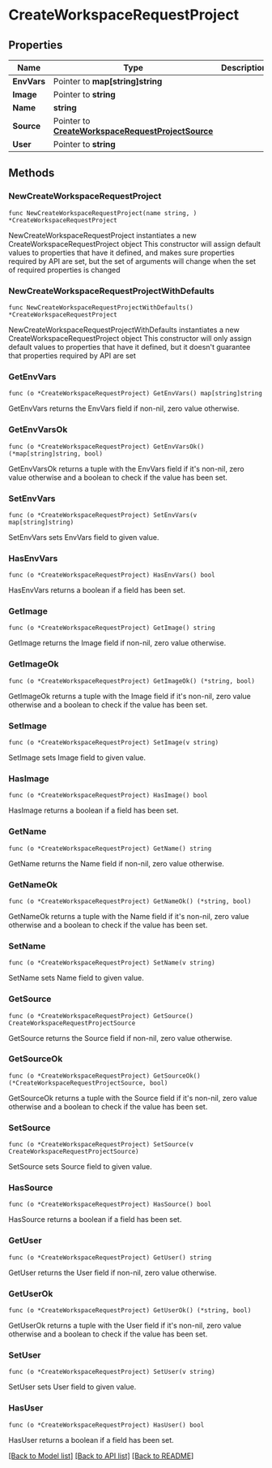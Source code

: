 # CreateWorkspaceRequestProject

## Properties

Name | Type | Description | Notes
------------ | ------------- | ------------- | -------------
**EnvVars** | Pointer to **map[string]string** |  | [optional] 
**Image** | Pointer to **string** |  | [optional] 
**Name** | **string** |  | 
**Source** | Pointer to [**CreateWorkspaceRequestProjectSource**](CreateWorkspaceRequestProjectSource.md) |  | [optional] 
**User** | Pointer to **string** |  | [optional] 

## Methods

### NewCreateWorkspaceRequestProject

`func NewCreateWorkspaceRequestProject(name string, ) *CreateWorkspaceRequestProject`

NewCreateWorkspaceRequestProject instantiates a new CreateWorkspaceRequestProject object
This constructor will assign default values to properties that have it defined,
and makes sure properties required by API are set, but the set of arguments
will change when the set of required properties is changed

### NewCreateWorkspaceRequestProjectWithDefaults

`func NewCreateWorkspaceRequestProjectWithDefaults() *CreateWorkspaceRequestProject`

NewCreateWorkspaceRequestProjectWithDefaults instantiates a new CreateWorkspaceRequestProject object
This constructor will only assign default values to properties that have it defined,
but it doesn't guarantee that properties required by API are set

### GetEnvVars

`func (o *CreateWorkspaceRequestProject) GetEnvVars() map[string]string`

GetEnvVars returns the EnvVars field if non-nil, zero value otherwise.

### GetEnvVarsOk

`func (o *CreateWorkspaceRequestProject) GetEnvVarsOk() (*map[string]string, bool)`

GetEnvVarsOk returns a tuple with the EnvVars field if it's non-nil, zero value otherwise
and a boolean to check if the value has been set.

### SetEnvVars

`func (o *CreateWorkspaceRequestProject) SetEnvVars(v map[string]string)`

SetEnvVars sets EnvVars field to given value.

### HasEnvVars

`func (o *CreateWorkspaceRequestProject) HasEnvVars() bool`

HasEnvVars returns a boolean if a field has been set.

### GetImage

`func (o *CreateWorkspaceRequestProject) GetImage() string`

GetImage returns the Image field if non-nil, zero value otherwise.

### GetImageOk

`func (o *CreateWorkspaceRequestProject) GetImageOk() (*string, bool)`

GetImageOk returns a tuple with the Image field if it's non-nil, zero value otherwise
and a boolean to check if the value has been set.

### SetImage

`func (o *CreateWorkspaceRequestProject) SetImage(v string)`

SetImage sets Image field to given value.

### HasImage

`func (o *CreateWorkspaceRequestProject) HasImage() bool`

HasImage returns a boolean if a field has been set.

### GetName

`func (o *CreateWorkspaceRequestProject) GetName() string`

GetName returns the Name field if non-nil, zero value otherwise.

### GetNameOk

`func (o *CreateWorkspaceRequestProject) GetNameOk() (*string, bool)`

GetNameOk returns a tuple with the Name field if it's non-nil, zero value otherwise
and a boolean to check if the value has been set.

### SetName

`func (o *CreateWorkspaceRequestProject) SetName(v string)`

SetName sets Name field to given value.


### GetSource

`func (o *CreateWorkspaceRequestProject) GetSource() CreateWorkspaceRequestProjectSource`

GetSource returns the Source field if non-nil, zero value otherwise.

### GetSourceOk

`func (o *CreateWorkspaceRequestProject) GetSourceOk() (*CreateWorkspaceRequestProjectSource, bool)`

GetSourceOk returns a tuple with the Source field if it's non-nil, zero value otherwise
and a boolean to check if the value has been set.

### SetSource

`func (o *CreateWorkspaceRequestProject) SetSource(v CreateWorkspaceRequestProjectSource)`

SetSource sets Source field to given value.

### HasSource

`func (o *CreateWorkspaceRequestProject) HasSource() bool`

HasSource returns a boolean if a field has been set.

### GetUser

`func (o *CreateWorkspaceRequestProject) GetUser() string`

GetUser returns the User field if non-nil, zero value otherwise.

### GetUserOk

`func (o *CreateWorkspaceRequestProject) GetUserOk() (*string, bool)`

GetUserOk returns a tuple with the User field if it's non-nil, zero value otherwise
and a boolean to check if the value has been set.

### SetUser

`func (o *CreateWorkspaceRequestProject) SetUser(v string)`

SetUser sets User field to given value.

### HasUser

`func (o *CreateWorkspaceRequestProject) HasUser() bool`

HasUser returns a boolean if a field has been set.


[[Back to Model list]](../README.md#documentation-for-models) [[Back to API list]](../README.md#documentation-for-api-endpoints) [[Back to README]](../README.md)


